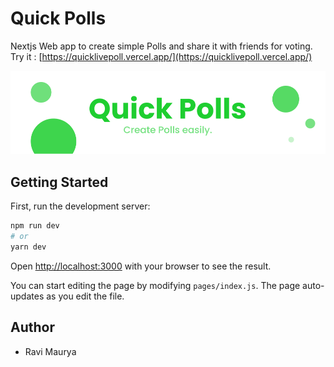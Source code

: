# Quick Polls
Nextjs Web app to create simple Polls and share it with friends for voting. <br>
Try it : [https://quicklivepoll.vercel.app/](https://quicklivepoll.vercel.app/)

![Quick Polls](/images/logo.png)

## Getting Started

First, run the development server:

```bash
npm run dev
# or
yarn dev
```

Open [http://localhost:3000](http://localhost:3000) with your browser to see the result.

You can start editing the page by modifying `pages/index.js`. The page auto-updates as you edit the file.

## Author
- Ravi Maurya